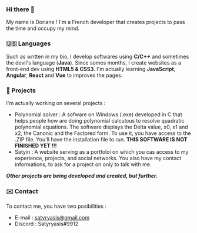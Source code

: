 ### Hi there 👋

My name is Doriane ! I'm a French developer that creates projects to pass the time and occupy my mind.

###  :us: Languages

Such as written in my bio, I develop softwares using **C/C++** and sometimes the devil's language (**Java**). Since somes months, I create websites as a front-end dev using **HTML5 & CSS3**. I'm actually learning **JavaScript**, **Angular**, **React** and **Vue** to improves the pages.

###  :hammer: Projects

I'm actually working on several projects :

- Polynomial solver : A sofware on Windows (.exe) developed in C that helps people how are doing polynomial calculous to resolve quadratic polynomial equations. The software displays the Delta value, x0, x1 and x2, the Canonic and the Factored form. To use it, you have access to the .ZIP file. You'll have the installation file to run. **THIS SOFTWARE IS NOT FINISHED YET !!!**
- Satyin : A website serving as a portfoloi on which you cas access to my experience, projects, and social networks. You also have my contact informations, to ask for a project on only to talk with me.

***Other projects are being developed and created, but further.***

###  :envelope: Contact

To contact me, you have two posibilities :

- E-mail : satyryasis@gmail.com
- Discord : Satyryasis#9912
